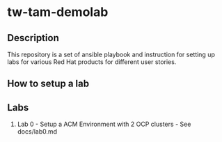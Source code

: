 # tw-tam-demolab

## Description
This repository is a set of ansible playbook and instruction for setting up labs for various Red Hat products for different user stories.

## How to setup a lab

## Labs

1. Lab 0 - Setup a ACM Environment with 2 OCP clusters - See docs/lab0.md

